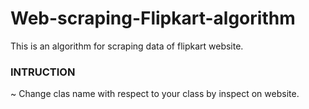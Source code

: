 # Web-scraping-Flipkart-algorithm
This is an algorithm for scraping data of flipkart website.
### INTRUCTION
~ Change clas name with respect to your class by inspect on website.
